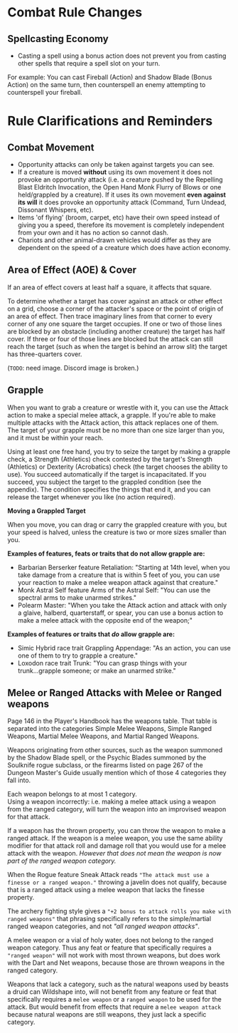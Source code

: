 # Combat Rule Changes

## Spellcasting Economy

* Casting a spell using a bonus action does not prevent you from casting other spells that require a spell slot on your turn.
  
For example: You can cast Fireball (Action) and Shadow Blade (Bonus Action) on the same turn, then counterspell an enemy attempting to counterspell your fireball.

# Rule Clarifications and Reminders

## Combat Movement

* Opportunity attacks can only be taken against targets you can see.
* If a creature is moved **without** using its own movement it does not provoke an opportunity attack (i.e. a creature pushed by the Repelling Blast Eldritch Invocation, the Open Hand Monk Flurry of Blows or one held/grappled by a creature). If it uses its own movement **even against its will** it does provoke an opportunity attack (Command, Turn Undead, Dissonant Whispers, etc).
* Items 'of flying' (broom, carpet, etc) have their own speed instead of giving you a speed, therefore its movement is completely independent from your own and it has no action so cannot dash. 
* Chariots and other animal-drawn vehicles would differ as they are dependent on the speed of a creature which does have action economy.

## Area of Effect (AOE) & Cover

If an area of effect covers at least half a square, it affects that square.

To determine whether a target has cover against an attack or other effect on a grid, choose a corner of the attacker's space or the point of origin of an area of effect. Then trace imaginary lines from that corner to every corner of any one square the target occupies. If one or two of those lines are blocked by an obstacle (including another creature) the target has half cover. If three or four of those lines are blocked but the attack can still reach the target (such as when the target is behind an arrow slit) the target has three-quarters cover.

(`TODO`: need image. Discord image is broken.)

## Grapple

When you want to grab a creature or wrestle with it, you can use the Attack action to make a special melee attack, a grapple. If you're able to make multiple attacks with the Attack action, this attack replaces one of them. The target of your grapple must be no more than one size larger than you, and it must be within your reach.

Using at least one free hand, you try to seize the target by making a grapple check, a Strength (Athletics) check contested by the target's Strength (Athletics) or Dexterity (Acrobatics) check (the target chooses the ability to use). You succeed automatically if the target is incapacitated. If you succeed, you subject the target to the grappled condition (see the appendix). The condition specifies the things that end it, and you can release the target whenever you like (no action required).

**Moving a Grappled Target**

When you move, you can drag or carry the grappled creature with you, but your speed is halved, unless the creature is two or more sizes smaller than you.

**Examples of features, feats or traits that do not allow grapple are:**

* Barbarian Berserker feature Retaliation: "Starting at 14th level, when you take damage from a creature that is within 5 feet of you, you can use your reaction to make a melee weapon attack against that creature."
* Monk Astral Self feature Arms of the Astral Self: "You can use the spectral arms to make unarmed strikes."
* Polearm Master: "When you take the Attack action and attack with only a glaive, halberd, quarterstaff, or spear, you can use a bonus action to make a melee attack with the opposite end of the weapon;"

**Examples of features or traits that *do* allow grapple are:**

* Simic Hybrid race trait Grappling Appendage: "As an action, you can use one of them to try to grapple a creature."
* Loxodon race trait Trunk: "You can grasp things with your trunk...grapple someone; or make an unarmed strike."

## Melee or Ranged Attacks with Melee or Ranged weapons

Page 146 in the Player's Handbook has the weapons table. That table is separated into the categories Simple Melee Weapons, Simple Ranged Weapons, Martial Melee Weapons, and Martial Ranged Weapons.

Weapons originating from other sources, such as the weapon summoned by the Shadow Blade spell, or the Psychic Blades summoned by the Soulknife rogue subclass, or the firearms listed on page 267 of the Dungeon Master's Guide usually mention which of those 4 categories they fall into.

Each weapon belongs to at most 1 category.  
Using a weapon incorrectly: i.e. making a melee attack using a weapon from the ranged category, will turn the weapon into an improvised weapon for that attack.

If a weapon has the thrown property, you can throw the weapon to make a ranged attack. If the weapon is a melee weapon, you use the same ability modifier for that attack roll and damage roll that you would use for a melee attack with the weapon. *However that does not mean the weapon is now part of the ranged weapon category.*


When the Rogue feature Sneak Attack reads `"The attack must use a finesse or a ranged weapon."` throwing a javelin does not qualify, because that is a ranged attack using a melee weapon that lacks the finesse property.

The archery fighting style gives a `"+2 bonus to attack rolls you make with ranged weapons"` that phrasing specifically refers to the simple/martial ranged weapon categories, and not *"all ranged weapon attacks"*.

A melee weapon or a vial of holy water, does not belong to the ranged weapon category. Thus any feat or feature that specifically requires a `"ranged weapon"` will not work with most thrown weapons, but does work with the Dart and Net weapons, because those are thrown weapons in the ranged category.

Weapons that lack a category, such as the natural weapons used by beasts a druid can Wildshape into, will not benefit from any feature or feat that specifically requires a `melee weapon` or a `ranged weapon` to be used for the attack. But would benefit from effects that require a `melee weapon attack` because natural weapons are still weapons, they just lack a specific category.